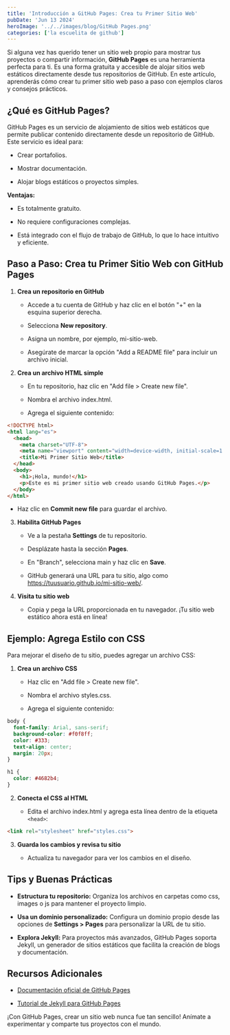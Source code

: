```yaml
---
title: 'Introducción a GitHub Pages: Crea tu Primer Sitio Web'
pubDate: 'Jun 13 2024'
heroImage: '../../images/blog/GitHub Pages.png'
categories: ['la escuelita de github']
---
```


Si alguna vez has querido tener un sitio web propio para mostrar tus proyectos o
compartir información, **GitHub Pages** es una herramienta perfecta para ti. Es
una forma gratuita y accesible de alojar sitios web estáticos directamente desde
tus repositorios de GitHub. En este artículo, aprenderás cómo crear tu primer
sitio web paso a paso con ejemplos claros y consejos prácticos.

## **¿Qué es GitHub Pages?**

GitHub Pages es un servicio de alojamiento de sitios web estáticos que permite
publicar contenido directamente desde un repositorio de GitHub. Este servicio es
ideal para:

-   Crear portafolios.

-   Mostrar documentación.

-   Alojar blogs estáticos o proyectos simples.

**Ventajas:**

-   Es totalmente gratuito.

-   No requiere configuraciones complejas.

-   Está integrado con el flujo de trabajo de GitHub, lo que lo hace intuitivo y
    eficiente.

## **Paso a Paso: Crea tu Primer Sitio Web con GitHub Pages**

1.  **Crea un repositorio en GitHub**

    -   Accede a tu cuenta de GitHub y haz clic en el botón "+" en la esquina
        superior derecha.

    -   Selecciona **New repository**.

    -   Asigna un nombre, por ejemplo, mi-sitio-web.

    -   Asegúrate de marcar la opción "Add a README file" para incluir un
        archivo inicial.

2.  **Crea un archivo HTML simple**

    -   En tu repositorio, haz clic en "Add file \> Create new file".

    -   Nombra el archivo index.html.

    -   Agrega el siguiente contenido:

```html
<!DOCTYPE html>
<html lang="es">
  <head>
    <meta charset="UTF-8">
    <meta name="viewport" content="width=device-width, initial-scale=1.0">
    <title>Mi Primer Sitio Web</title>
  </head>
  <body>
    <h1>¡Hola, mundo!</h1>
    <p>Este es mi primer sitio web creado usando GitHub Pages.</p>
  </body>
</html>
```

-   Haz clic en **Commit new file** para guardar el archivo.

3.  **Habilita GitHub Pages**

    -   Ve a la pestaña **Settings** de tu repositorio.

    -   Desplázate hasta la sección **Pages**.

    -   En "Branch", selecciona main y haz clic en **Save**.

    -   GitHub generará una URL para tu sitio, algo como
        https://tuusuario.github.io/mi-sitio-web/.

4.  **Visita tu sitio web**

    -   Copia y pega la URL proporcionada en tu navegador. ¡Tu sitio web
        estático ahora está en línea!

## **Ejemplo: Agrega Estilo con CSS**

Para mejorar el diseño de tu sitio, puedes agregar un archivo CSS:

1.  **Crea un archivo CSS**

    -   Haz clic en "Add file \> Create new file".

    -   Nombra el archivo styles.css.

    -   Agrega el siguiente contenido:

```css
body {
  font-family: Arial, sans-serif;
  background-color: #f0f8ff;
  color: #333;
  text-align: center;
  margin: 20px;
}

h1 {
  color: #4682b4;
}
```

2.  **Conecta el CSS al HTML**

    -   Edita el archivo index.html y agrega esta línea dentro de la etiqueta
        `<head>`:

```html
<link rel="stylesheet" href="styles.css">
```

3.  **Guarda los cambios y revisa tu sitio**

    -   Actualiza tu navegador para ver los cambios en el diseño.

## **Tips y Buenas Prácticas**

-   **Estructura tu repositorio:** Organiza los archivos en carpetas como css,
    images o js para mantener el proyecto limpio.

-   **Usa un dominio personalizado:** Configura un dominio propio desde las
    opciones de **Settings \> Pages** para personalizar la URL de tu sitio.

-   **Explora Jekyll:** Para proyectos más avanzados, GitHub Pages soporta
    Jekyll, un generador de sitios estáticos que facilita la creación de blogs y
    documentación.

## **Recursos Adicionales**

-   [<u>Documentación oficial de GitHub Pages</u>](https://docs.github.com/en/pages)

-   [<u>Tutorial de Jekyll para GitHub Pages</u>](https://jekyllrb.com/)

¡Con GitHub Pages, crear un sitio web nunca fue tan sencillo! Anímate a
experimentar y comparte tus proyectos con el mundo.
